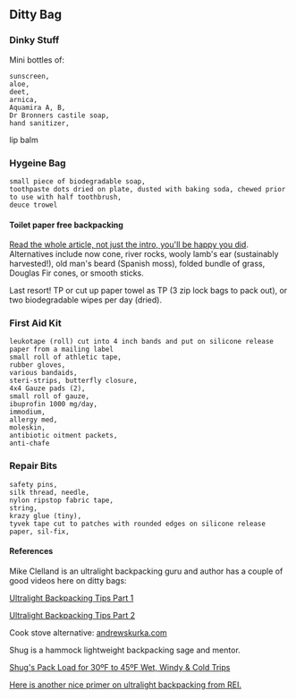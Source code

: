 ## Ditty Bag

### Dinky Stuff

Mini bottles of:

    sunscreen, 
    aloe, 
    deet, 
    arnica, 
    Aquamira A, B, 
    Dr Bronners castile soap, 
    hand sanitizer, 
    
lip balm


### Hygeine Bag

    small piece of biodegradable soap, 
    toothpaste dots dried on plate, dusted with baking soda, chewed prior to use with half toothbrush,
    deuce trowel

#### Toilet paper free backpacking
[Read the whole article, not just the intro, you'll be happy you did](https://backpackinglight.com/toilet_paper_free/). 
Alternatives include now cone, river rocks, wooly lamb's ear (sustainably harvested!), old man's beard (Spanish moss), folded bundle of grass, Douglas Fir cones, or smooth sticks.

Last resort! TP or cut up paper towel as TP (3 zip lock bags to pack out), or
two biodegradable wipes per day (dried). 



### First Aid Kit

    leukotape (roll) cut into 4 inch bands and put on silicone release paper from a mailing label
    small roll of athletic tape,
    rubber gloves,
    various bandaids,
    steri-strips, butterfly closure,
    4x4 Gauze pads (2),
    small roll of gauze,
    ibuprofin 1000 mg/day,
    immodium,
    allergy med,
    moleskin,
    antibiotic oitment packets,
    anti-chafe

### Repair Bits
 
    safety pins, 
    silk thread, needle,
    nylon ripstop fabric tape,
    string, 
    krazy glue (tiny), 
    tyvek tape cut to patches with rounded edges on silicone release paper, sil-fix, 



#### References

Mike Clelland is an ultralight backpacking guru and author has a couple of good videos here on ditty bags:

[Ultralight Backpacking Tips Part 1](https://youtu.be/7yIjXGXcWI0)

[Ultralight Backpacking Tips Part 2](https://www.youtube.com/watch?v=I6SjkH5wpyQ&feature=youtu.be)

Cook stove alternative: 
[andrewskurka.com](andrewskurka.com)

Shug is a hammock lightweight backpacking sage and mentor.

[Shug's Pack Load for 30ºF to 45ºF Wet, Windy & Cold Trips](https://youtu.be/jTG38sxvKTo)

[Here is another nice primer on ultralight backpacking from REI.](https://www.rei.com/learn/expert-advice/ultralight-backpacking.html)
